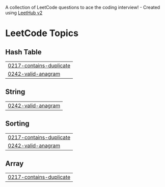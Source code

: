 A collection of LeetCode questions to ace the coding interview! - Created using [LeetHub v2](https://github.com/arunbhardwaj/LeetHub-2.0)
<!---LeetCode Topics Start-->
# LeetCode Topics
## Hash Table
|  |
| ------- |
| [0217-contains-duplicate](https://github.com/gonappuccino/LEETCODE/tree/master/0217-contains-duplicate) |
| [0242-valid-anagram](https://github.com/gonappuccino/LEETCODE/tree/master/0242-valid-anagram) |
## String
|  |
| ------- |
| [0242-valid-anagram](https://github.com/gonappuccino/LEETCODE/tree/master/0242-valid-anagram) |
## Sorting
|  |
| ------- |
| [0217-contains-duplicate](https://github.com/gonappuccino/LEETCODE/tree/master/0217-contains-duplicate) |
| [0242-valid-anagram](https://github.com/gonappuccino/LEETCODE/tree/master/0242-valid-anagram) |
## Array
|  |
| ------- |
| [0217-contains-duplicate](https://github.com/gonappuccino/LEETCODE/tree/master/0217-contains-duplicate) |
<!---LeetCode Topics End-->